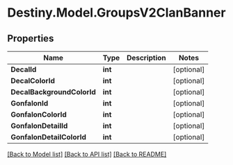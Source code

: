 # Destiny.Model.GroupsV2ClanBanner

## Properties

Name | Type | Description | Notes
------------ | ------------- | ------------- | -------------
**DecalId** | **int** |  | [optional] 
**DecalColorId** | **int** |  | [optional] 
**DecalBackgroundColorId** | **int** |  | [optional] 
**GonfalonId** | **int** |  | [optional] 
**GonfalonColorId** | **int** |  | [optional] 
**GonfalonDetailId** | **int** |  | [optional] 
**GonfalonDetailColorId** | **int** |  | [optional] 

[[Back to Model list]](../README.md#documentation-for-models) [[Back to API list]](../README.md#documentation-for-api-endpoints) [[Back to README]](../README.md)

